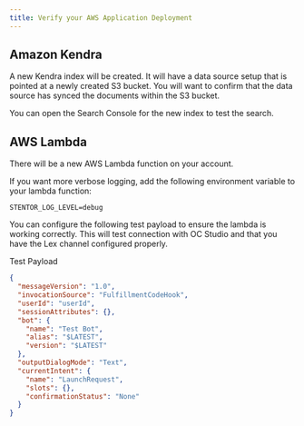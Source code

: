 ```yaml
---
title: Verify your AWS Application Deployment
---
```


## Amazon Kendra

A new Kendra index will be created. It will have a data source setup that is pointed at a newly created S3 bucket. You will want to confirm that the data source has synced the documents within the S3 bucket.

You can open the Search Console for the new index to test the search.

## AWS Lambda

There will be a new AWS Lambda function on your account.

If you want more verbose logging, add the following environment variable to your lambda function:

```
STENTOR_LOG_LEVEL=debug
```

You can configure the following test payload to ensure the lambda is working correctly. This will test connection with OC Studio and that you have the Lex channel configured properly.

Test Payload

```json
{
  "messageVersion": "1.0",
  "invocationSource": "FulfillmentCodeHook",
  "userId": "userId",
  "sessionAttributes": {},
  "bot": {
    "name": "Test Bot",
    "alias": "$LATEST",
    "version": "$LATEST"
  },
  "outputDialogMode": "Text",
  "currentIntent": {
    "name": "LaunchRequest",
    "slots": {},
    "confirmationStatus": "None"
  }
}
```
